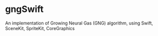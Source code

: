 # gngSwift
An implementation of Growing Neural Gas (GNG) algorithm, using Swift, SceneKit, SpriteKit, CoreGraphics

